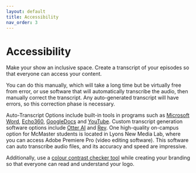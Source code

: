 ```yaml
---
layout: default
title: Accessibility
nav_order: 3
---
```

# Accessibility

Make your show an inclusive space. Create a transcript of your episodes so that everyone can access your content. 

You can do this manually, which will take a long time but be virtually free from error, or use software that will automatically transcribe the audio, then manually correct the transcript. Any auto-generated transcript will have errors, so this correction phase is necessary. 

Auto-Transcript Options include built-in tools in programs such as [Microsoft Word](https://shorturl.at/clqwC), [Echo360](https://echo360.ca/), [GoogleDocs](https://www.theverge.com/21368867/transcription-google-docs-live-transcribe-how-to-zoom) and [YouTube](https://www.youtube.com/).
Custom transcript generation software options include [Otter AI](https://otter.ai/) and [Rev](https://www.rev.com/). 
One high-quality on-campus option for McMaster students is located in Lyons New Media Lab, where you can access Adobe Premiere Pro (video editing software). This software can auto transcribe audio files, and its accuracy and speed are impressive. 

Additionally, use a [colour contrast checker tool](https://webaim.org/resources/contrastchecker/) while creating your branding so that everyone can read and understand your logo. 

